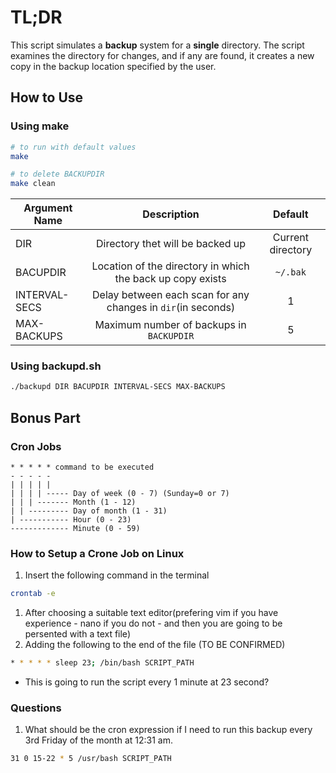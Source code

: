 # TL;DR

This script simulates a **backup** system for a **single** directory.
The script examines the directory for changes, and if any are found, it creates a new copy in the backup location specified by the user.

## How to Use

### Using make

```bash
# to run with default values
make

# to delete BACKUPDIR
make clean
```

| Argument Name |                         Description                          |      Default      |
| ------------- | :----------------------------------------------------------: | :---------------: |
| DIR           |               Directory thet will be backed up               | Current directory |
| BACUPDIR      |  Location of the directory in which the back up copy exists  |     `~/.bak`      |
| INTERVAL-SECS | Delay between each scan for any changes in `dir`(in seconds) |         1         |
| MAX-BACKUPS   |           Maximum number of backups in `BACKUPDIR`           |         5         |

### Using backupd.sh

```bash
./backupd DIR BACUPDIR INTERVAL-SECS MAX-BACKUPS
```

## Bonus Part

### Cron Jobs

```text
* * * * * command to be executed
- - - - -
| | | | |
| | | | ----- Day of week (0 - 7) (Sunday=0 or 7)
| | | ------- Month (1 - 12)
| | --------- Day of month (1 - 31)
| ----------- Hour (0 - 23)
------------- Minute (0 - 59)
```

### How to Setup a Crone Job on Linux

1. Insert the following command in the terminal

```bash
crontab -e
```

1. After choosing a suitable text editor(prefering vim if you have experience - nano if you do not - and then you are going to be persented with a text file)
1. Adding the following to the end of the file (TO BE CONFIRMED)

```bash
* * * * * sleep 23; /bin/bash SCRIPT_PATH
```

- This is going to run the script every 1 minute at 23 second?

### Questions

1. What should be the cron expression if I need to run this backup every 3rd Friday
   of the month at 12:31 am.

```bash
31 0 15-22 * 5 /usr/bash SCRIPT_PATH
```
